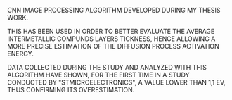 CNN IMAGE PROCESSING ALGORITHM DEVELOPED DURING MY THESIS WORK.

THIS HAS BEEN USED IN ORDER TO BETTER EVALUATE THE AVERAGE INTERMETALLIC COMPUNDS LAYERS TICKNESS, HENCE
ALLOWING A MORE PRECISE ESTIMATION OF THE DIFFUSION PROCESS ACTIVATION ENERGY.

DATA COLLECTED DURING THE STUDY AND ANALYZED WITH THIS ALGORITHM HAVE SHOWN, FOR THE FIRST TIME IN A STUDY
CONDUCTED BY "STMICROELECTRONICS", A VALUE LOWER THAN 1,1 EV, THUS CONFIRMING ITS OVERESTIMATION.
